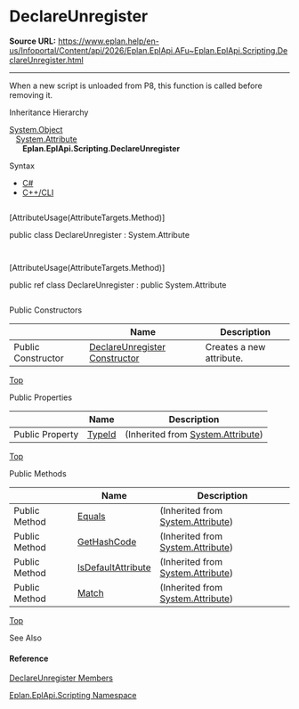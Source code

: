 # DeclareUnregister

**Source URL:** https://www.eplan.help/en-us/Infoportal/Content/api/2026/Eplan.EplApi.AFu~Eplan.EplApi.Scripting.DeclareUnregister.html

---

When a new script is unloaded from P8, this function is called before removing it.

Inheritance Hierarchy

[System.Object](#)  
   [System.Attribute](#)  
      **Eplan.EplApi.Scripting.DeclareUnregister**

Syntax

- [C#](#i-syntax-CS)
- [C++/CLI](#i-syntax-CPP2005)

```
```
[AttributeUsage(AttributeTargets.Method)]
public class DeclareUnregister : System.Attribute
```
```

```
```
[AttributeUsage(AttributeTargets.Method)]
public ref class DeclareUnregister : public System.Attribute
```
```



Public Constructors

|  | Name | Description |
| --- | --- | --- |
| Public Constructor | [DeclareUnregister Constructor](Eplan.EplApi.AFu~Eplan.EplApi.Scripting.DeclareUnregister~_ctor.html) | Creates a new attribute. |

[Top](#top)



Public Properties

|  | Name | Description |
| --- | --- | --- |
| Public Property | [TypeId](#) | (Inherited from [System.Attribute](#)) |

[Top](#top)

Public Methods

|  | Name | Description |
| --- | --- | --- |
| Public Method | [Equals](#) | (Inherited from [System.Attribute](#)) |
| Public Method | [GetHashCode](#) | (Inherited from [System.Attribute](#)) |
| Public Method | [IsDefaultAttribute](#) | (Inherited from [System.Attribute](#)) |
| Public Method | [Match](#) | (Inherited from [System.Attribute](#)) |

[Top](#top)




See Also

#### Reference

[DeclareUnregister Members](Eplan.EplApi.AFu~Eplan.EplApi.Scripting.DeclareUnregister_members.html)
  
[Eplan.EplApi.Scripting Namespace](Eplan.EplApi.AFu~Eplan.EplApi.Scripting_namespace.html)